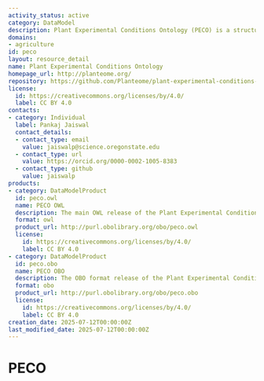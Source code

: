 ```yaml
---
activity_status: active
category: DataModel
description: Plant Experimental Conditions Ontology (PECO) is a structured, controlled vocabulary which describes the treatments, growing conditions, and/or study types used in plant biology experiments.
domains:
- agriculture
id: peco
layout: resource_detail
name: Plant Experimental Conditions Ontology
homepage_url: http://planteome.org/
repository: https://github.com/Planteome/plant-experimental-conditions-ontology
license:
  id: https://creativecommons.org/licenses/by/4.0/
  label: CC BY 4.0
contacts:
- category: Individual
  label: Pankaj Jaiswal
  contact_details:
  - contact_type: email
    value: jaiswalp@science.oregonstate.edu
  - contact_type: url
    value: https://orcid.org/0000-0002-1005-8383
  - contact_type: github
    value: jaiswalp
products:
- category: DataModelProduct
  id: peco.owl
  name: PECO OWL
  description: The main OWL release of the Plant Experimental Conditions Ontology.
  format: owl
  product_url: http://purl.obolibrary.org/obo/peco.owl
  license:
    id: https://creativecommons.org/licenses/by/4.0/
    label: CC BY 4.0
- category: DataModelProduct
  id: peco.obo
  name: PECO OBO
  description: The OBO format release of the Plant Experimental Conditions Ontology.
  format: obo
  product_url: http://purl.obolibrary.org/obo/peco.obo
  license:
    id: https://creativecommons.org/licenses/by/4.0/
    label: CC BY 4.0
creation_date: 2025-07-12T00:00:00Z
last_modified_date: 2025-07-12T00:00:00Z
---
```

# PECO
